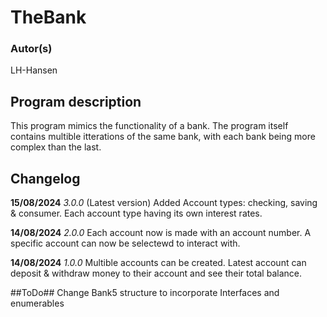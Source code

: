 # TheBank

### Autor(s)
LH-Hansen

## Program description
This program mimics the functionality of a bank. The program itself contains multible itterations of the same bank, with each bank being more complex than the last.

## Changelog
__15/08/2024__
*3.0.0* (Latest version)
Added Account types: checking, saving & consumer. Each account type having its own interest rates.

**14/08/2024**
*2.0.0*
Each account now is made with an account number. A specific account can now be selectewd to interact with.

**14/08/2024**
*1.0.0*
Multible accounts can be created. Latest account can deposit & withdraw money to their account and see their total balance.

##ToDo##
Change Bank5 structure to incorporate Interfaces and enumerables
